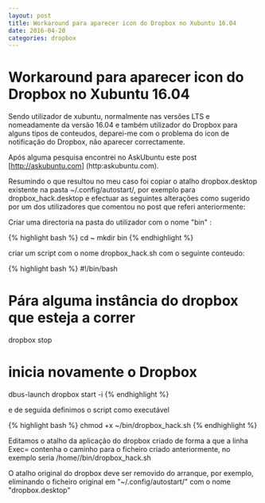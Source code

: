 ```yaml
---
layout: post
title: Workaround para aparecer icon do Dropbox no Xubuntu 16.04
date: 2016-04-20
categories: dropbox
---
```

# Workaround para aparecer icon do Dropbox no Xubuntu 16.04


Sendo utilizador de xubuntu, normalmente nas versões LTS e nomeadamente da versão 16.04 e também utilizador do Dropbox para alguns tipos de conteudos, deparei-me com o problema do icon de notificação do Dropbox, não aparecer correctamente.

Após alguma pesquisa encontrei no AskUbuntu este post [http://askubuntu.com] (http:askubuntu.com).

Resumindo o que resultou no meu caso foi copiar o atalho dropbox.desktop existente na pasta ~/.config/autostart/, por exemplo para dropbox_hack.desktop e efectuar as seguintes alterações como sugerido por um dos utilizadores que comentou no post que referi anteriormente:

Criar uma directoria na pasta do utilizador com  o nome "bin" :

{% highlight bash %}
cd ~
mkdir bin
{% endhighlight %}

criar um script com o nome dropbox_hack.sh com o seguinte conteudo:

{% highlight bash %}
#!/bin/bash

# Pára alguma instância do dropbox que esteja a correr
dropbox stop

# inicia novamente o Dropbox
dbus-launch dropbox start -i
{% endhighlight %}

e de seguida definimos o script como executável

{% highlight bash %}
chmod +x ~/bin/dropbox_hack.sh
{% endhighlight %}

Editamos o atalho da aplicação do dropbox criado de forma a que a linha Exec= contenha o caminho para o ficheiro criado anteriormente, no exemplo seria /home/<nomeutilizador>/bin/dropbox_hack.sh

O atalho original do dropbox deve ser removido do arranque, por exemplo, eliminando o ficheiro original em "~/.config/autostart/" com o nome "dropbox.desktop"
